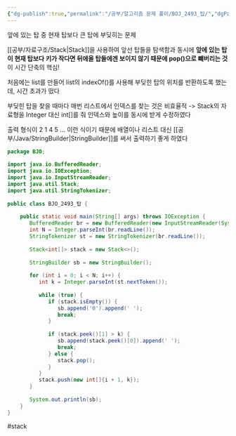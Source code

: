 ```yaml
---
{"dg-publish":true,"permalink":"/공부/알고리즘 문제 풀이/BOJ_2493_탑/","dgPassFrontmatter":true}
---
```



앞에 있는 탑 중 현재 탑보다 큰 탑에  부딪히는 문제

[[공부/자료구조/Stack\|Stack]]을 사용하여 앞선 탑들을 탐색함과 동시에 **앞에 있는 탑이 현재 탑보다 키가 작다면 뒤에올 탑들에겐 보이지 않기 때문에 pop()으로 뺴버리는 것**이 시간 단축의 핵심!

처음에는 list를 만들어 list의 indexOf()를 사용해 부딪힌 탑의 위치를 반환하도록 했는데, 시간 초과가 떴다

부딪힌 탑을 찾을 때마다 매번 리스트에서 인덱스를 찾는 것은 비효율적
-> Stack의 자료형을 Integer 대신 int[]를 줘 인덱스와 높이를 동시에 받게 수정하였다

출력 형식이 2 1 4 5 ... 이런 식이기 때문에 배열이나 리스트 대신 [[공부/Java/StringBuilder\|StringBuilder]]를 써서 출력하기 좋게 하였다

````java
package BJO;  
  
import java.io.BufferedReader;  
import java.io.IOException;  
import java.io.InputStreamReader;  
import java.util.Stack;  
import java.util.StringTokenizer;  
  
public class BJO_2493_탑 {  
  
    public static void main(String[] args) throws IOException {  
       BufferedReader br = new BufferedReader(new InputStreamReader(System.in));  
       int N = Integer.parseInt(br.readLine());  
       StringTokenizer st = new StringTokenizer(br.readLine());  
  
       Stack<int[]> stack = new Stack<>();  
  
       StringBuilder sb = new StringBuilder();  
  
       for (int i = 0; i < N; i++) {  
          int k = Integer.parseInt(st.nextToken());  
  
          while (true) {  
             if (stack.isEmpty()) {  
                sb.append('0').append(' ');  
                break;  
             }  
  
             if (stack.peek()[1] > k) {  
                sb.append(stack.peek()[0]).append(' ');  
                break;  
             } else {  
                stack.pop();  
             }  
          }  
          stack.push(new int[]{i + 1, k});  
       }  
  
       System.out.println(sb);  
    }  
}
````

#stack